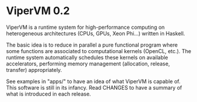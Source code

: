 ViperVM 0.2
===========

ViperVM is a runtime system for high-performance computing on heterogeneous
architectures (CPUs, GPUs, Xeon Phi...) written in Haskell. 

The basic idea is to reduce in parallel a pure functional program where some
functions are associated to computational kernels (OpenCL, etc.). The runtime
system automatically schedules these kernels on available accelerators,
performing memory management (allocation, release, transfer) appropriately.

See examples in "apps/" to have an idea of what ViperVM is capable of. This
software is still in its infancy. Read CHANGES to have a summary of what is
introduced in each release.
